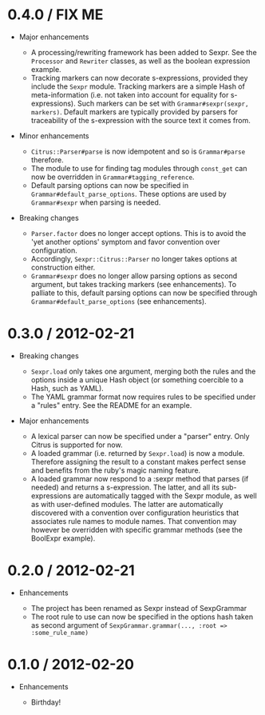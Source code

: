 # 0.4.0 / FIX ME

* Major enhancements

  * A processing/rewriting framework has been added to Sexpr. See the `Processor` and `Rewriter`
    classes, as well as the boolean expression example.
  * Tracking markers can now decorate s-expressions, provided they include the `Sexpr` module.
    Tracking markers are a simple Hash of meta-information (i.e. not taken into account for
    equality for s-expressions). Such markers can be set with `Grammar#sexpr(sexpr, markers)`.
    Default markers are typically provided by parsers for traceability of the s-expression
    with the source text it comes from.

* Minor enhancements

  * `Citrus::Parser#parse` is now idempotent and so is `Grammar#parse` therefore.
  * The module to use for finding tag modules through `const_get` can now be overridden in
    `Grammar#tagging_reference`.
  * Default parsing options can now be specified in `Grammar#default_parse_options`. These
    options are used by `Grammar#sexpr` when parsing is needed.

* Breaking changes

  * `Parser.factor` does no longer accept options. This is to avoid the 'yet another options'
    symptom and favor convention over configuration.
  * Accordingly, `Sexpr::Citrus::Parser` no longer takes options at construction either.
  * `Grammar#sexpr` does no longer allow parsing options as second argument, but takes tracking
    markers (see enhancements). To palliate to this, default parsing options can now be
    specified through `Grammar#default_parse_options` (see enhancements).

# 0.3.0 / 2012-02-21

* Breaking changes

  * `Sexpr.load` only takes one argument, merging both the rules and the options inside a
    unique Hash object (or something coercible to a Hash, such as YAML).
  * The YAML grammar format now requires rules to be specified under a "rules" entry. See
    the README for an example.

* Major enhancements

  * A lexical parser can now be specified under a "parser" entry. Only Citrus is supported
    for now.
  * A loaded grammar (i.e. returned by `Sexpr.load`) is now a module. Therefore assigning
    the result to a constant makes perfect sense and benefits from the ruby's magic naming
    feature.
  * A loaded grammar now respond to a :sexpr method that parses (if needed) and returns a
    s-expression. The latter, and all its sub-expressions are automatically tagged with the
    Sexpr module, as well as with user-defined modules. The latter are automatically discovered
    with a convention over configuration heuristics that associates rule names to module names.
    That convention may however be overridden with specific grammar methods (see the BoolExpr
    example).

# 0.2.0 / 2012-02-21

* Enhancements

  * The project has been renamed as Sexpr instead of SexpGrammar
  * The root rule to use can now be specified in the options hash taken as second argument
    of `SexpGrammar.grammar(..., :root => :some_rule_name)`

# 0.1.0 / 2012-02-20

* Enhancements

  * Birthday!